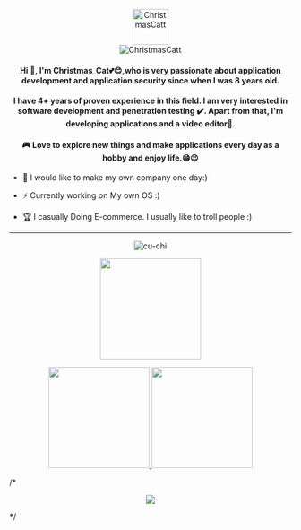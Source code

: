 <p align="center">
  <img src="https://avatars0.githubusercontent.com/u/44649257?s=400&v=4" width="64" height="64" alt="ChristmasCatt"/><br/>
  <img src="https://komarev.com/ghpvc/?username=ChristmasCatt&label=Profile%20views&color=0e75b6&style=flat" alt="ChristmasCatt" />
</p>

<h4 align="center">Hi 👋, I'm Christmas_Cat💕😊,who is very passionate about application development and application security since when I was 8 years old. </h4>

<h4 align="center">I have 4+ years of proven experience in this field. I am very interested in software development and penetration testing ✔️. Apart from that, I'm developing applications and a video editor📸.</h4>

<h4 align="center">🎮 Love to explore new things and make applications every day as a hobby and enjoy life.😁😉</h4>


- 🎯 I would like to make my own company one day:)

- ⚡ Currently working on My own OS :)

- 🏆 I casually Doing E-commerce. I usually like to troll people :)

<hr/>

<p align="center"> <img src="https://discord.c99.nl/widget/theme-4/1043298036115329066.png" alt="cu-chi" /> </p>
<p align="center"> <img height="180em" src="http://github-readme-streak-stats.herokuapp.com?user=ChristmasCatt&theme=dark&hide_border=true&dates=DDDADA50&background=DDDDDD10&fire=1FBFDD&ring=1FBFDD&currStreakLabel=1FBFDD&stroke=DDDADA50"/> </p>

<p align="center">
  <a href="https://github.com/ChristmasCatt">
    <img height="180em" src="https://github-readme-stats-eight-theta.vercel.app/api?username=ChristmasCatt&show_icons=true&theme=dark&include_all_commits=true&count_private=true&hide_border=true"/>
    <img height="180em" src="https://github-readme-stats-eight-theta.vercel.app/api/top-langs/?username=ChristmasCatt&layout=compact&langs_count=8&theme=dark&hide_border=true"/>
  </a>
</p>

/* <p align="center">
  <img src="https://count.getloli.com/get/@Christmas_Cat?theme=rule34" />
</p>*/
